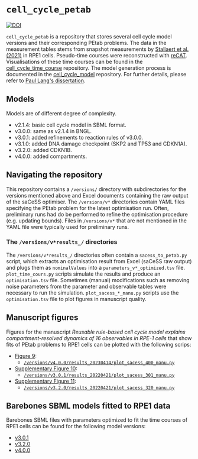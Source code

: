 # `cell_cycle_petab`

[![DOI](https://zenodo.org/badge/426996673.svg)](https://zenodo.org/badge/latestdoi/426996673)

`cell_cycle_petab` is a repository that stores several cell cycle model versions and their corresponding PEtab problems. The data in the measurement tables stems from snapshot measurements by [Stallaert et al. (2021)](https://github.com/paulflang/cell_cycle_time_course/blob/main/4i_stallaert/raw.md) in RPE1 cells. Pseudo-time courses were reconstructed with [reCAT](https://github.com/tinglab/reCAT). Visualisations of these time courses can be found in the [cell_cycle_time_course](https://github.com/paulflang/cell_cycle_time_course) repository. The model generation process is documented in the [cell_cycle_model](https://github.com/paulflang/cell_cycle_model) repository. For further details, please refer to [Paul Lang's dissertation](https://ora.ox.ac.uk/objects/uuid:888439ad-99ac-4e89-9473-cc4864cf1e94).

## Models

Models are of different degree of complexity.

* v2.1.4: basic cell cycle model in SBML format.
* v3.0.0: same as v2.1.4 in BNGL.
* v3.0.1: added refinements to reaction rules of v3.0.0.
* v3.1.0: added DNA damage checkpoint (SKP2 and TP53 and CDKN1A).
* v3.2.0: added CDKN1B.
* v4.0.0: added compartments.


## Navigating the repository

This repository contains a `/versions/` directory with subdirectories for the versions mentioned above and Excel documents containing the raw output of the saCeSS optimiser. The `/versions/v*` directories contain YAML files specifying the PEtab problem for the latest optimisation run. Often, preliminary runs had do be performed to refine the optimisation procedure (e.g. updating bounds). Files in `/versions/v*` that are not mentioned in the YAML file were typically used for preliminary runs.

### The `/versions/v*results_/` directories

The `/versions/v*results_/` directories often contain a `sacess_to_petab.py` script, which extracts an optimisation result from Excel (saCeSS raw output) and plugs them as `nominalValues` into a `parameters_v*_optimized.tsv` file. `plot_time_cours.py` scripts simulate the results and produce an `optimisation.tsv` file. Sometimes (manual) modifications such as removing noise parameters from the parameter and observable tables were necessary to run the simulation. `plot_sacess_*_manu.py` scripts use the `optimisation.tsv` file to plot figures in manuscript quality.

## Manuscript figures

Figures for the manuscript *Reusable rule-based cell cycle model explains compartment-resolved dynamics of 16 observables in RPE-1 cells* that show fits of PEtab problems to RPE1 cells can be plotted with the following scrips:

- [Figure 9](/versions/v4.0.0/results_20230414/v4.0.0_manu.png):
    - [`/versions/v4.0.0/results_20230414/plot_sacess_400_manu.py`](/versions/v4.0.0/results_20230414/plot_sacess_400_manu.py)
- [Supplementary Figure 10](/versions/v3.0.1/results_20220421/v3.0.1_manu.png):
    - [`/versions/v3.0.1/results_20220421/plot_sacess_301_manu.py`](/versions/v3.0.1/results_20220421/plot_sacess_301_manu.py)
- [Supplementary Figure 11](/versions/v3.2.0/results_20220421/v3.2.0_manu.png):
    - [`/versions/v3.2.0/results_20220421/plot_sacess_320_manu.py`](/versions/v3.2.0/results_20220421/plot_sacess_320_manu.py)

## Barebones SBML models fitted to RPE1 data

Barebones SBML files with parameters optimized to fit the time courses of RPE1 cells can be found for the following model versions:
- [v3.0.1](/versions/v3.0.1/results_20220421/v3.0.1_optimized.sbml)
- [v3.2.0](/versions/v3.2.0/results_20220421/v3.2.0_optimized.sbml)
- [v4.0.0](/versions/v4.0.0/results_20230414/v4.0.0_optimized.sbml)

